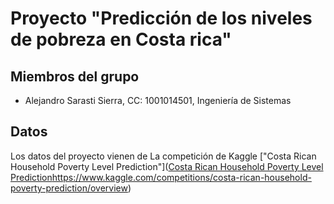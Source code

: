 # Proyecto "Predicción de los niveles de pobreza en Costa rica"
## Miembros del grupo
- Alejandro Sarasti Sierra, CC: 1001014501, Ingeniería de Sistemas
## Datos  
Los datos del proyecto vienen de La competición de Kaggle ["Costa Rican Household Poverty Level Prediction"]([Costa Rican Household Poverty Level Prediction](https://www.kaggle.com/competitions/costa-rican-household-poverty-prediction/overview)https://www.kaggle.com/competitions/costa-rican-household-poverty-prediction/overview)
